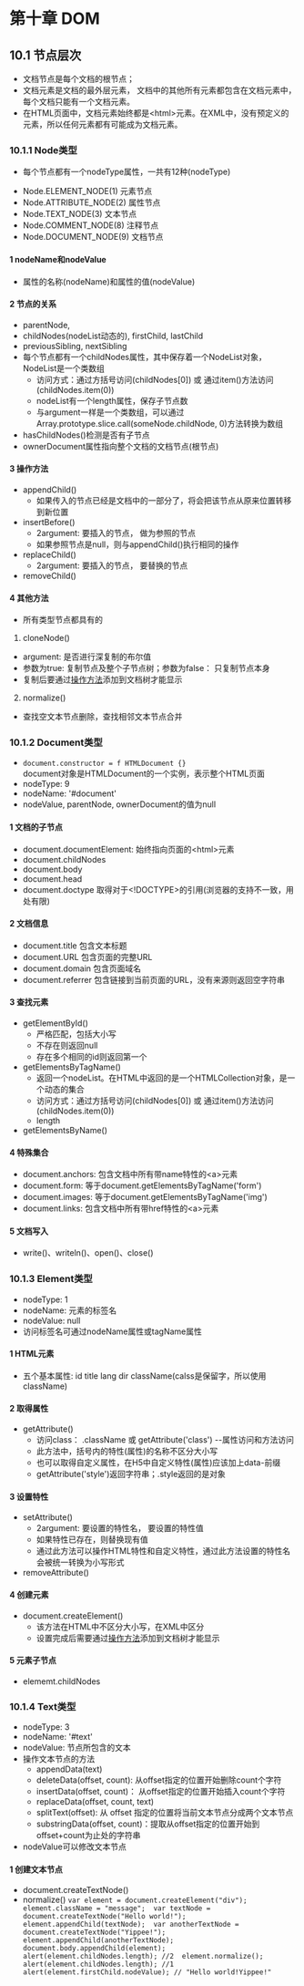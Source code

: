 # 第十章 DOM
## 10.1 节点层次
- 文档节点是每个文档的根节点；
- 文档元素是文档的最外层元素， 文档中的其他所有元素都包含在文档元素中，每个文档只能有一个文档元素。
- 在HTML页面中，文档元素始终都是\<html\>元素。在XML中，没有预定义的元素，所以任何元素都有可能成为文档元素。

### 10.1.1 Node类型
- 每个节点都有一个nodeType属性，一共有12种(nodeType)
* Node.ELEMENT_NODE(1)  元素节点
* Node.ATTRIBUTE_NODE(2)  属性节点
* Node.TEXT_NODE(3)  文本节点
* Node.COMMENT_NODE(8)  注释节点
* Node.DOCUMENT_NODE(9)  文档节点
#### 1 nodeName和nodeValue
- 属性的名称(nodeName)和属性的值(nodeValue)
#### 2 节点的关系
- parentNode, 
- childNodes(nodeList动态的), firstChild, lastChild
- previousSibling, nextSibling
- 每个节点都有一个childNodes属性，其中保存着一个NodeList对象，NodeList是一个类数组
  - 访问方式：通过方括号访问(childNodes[0]) 或 通过item()方法访问(childNodes.item(0))
  - nodeList有一个length属性，保存子节点数
  - 与argument一样是一个类数组，可以通过Array.prototype.slice.call(someNode.childNode, 0)方法转换为数组
- hasChildNodes()检测是否有子节点
- ownerDocument属性指向整个文档的文档节点(根节点)
#### 3 操作方法 <a name='操作方法'></a>
- appendChild()
  - 如果传入的节点已经是文档中的一部分了，将会把该节点从原来位置转移到新位置
- insertBefore()
  - 2argument: 要插入的节点， 做为参照的节点
  - 如果参照节点是null，则与appendChild()执行相同的操作
- replaceChild()
  - 2argument: 要插入的节点， 要替换的节点
- removeChild()
#### 4 其他方法
- 所有类型节点都具有的 
1. cloneNode()
  - argument: 是否进行深复制的布尔值
  - 参数为true: 复制节点及整个子节点树；参数为false： 只复制节点本身
  - 复制后要通过<a href="#操作方法">操作方法</a>添加到文档树才能显示
2. normalize()
- 查找空文本节点删除，查找相邻文本节点合并

### 10.1.2 Document类型
- `document.constructor = f HTMLDocument {}`<br>document对象是HTMLDocument的一个实例，表示整个HTML页面
- nodeType: 9
- nodeName: '#document'
- nodeValue, parentNode, ownerDocument的值为null
#### 1 文档的子节点
- document.documentElement: 始终指向页面的\<html\>元素
- document.childNodes
- document.body
- document.head
- document.doctype 取得对于\<!DOCTYPE\>的引用(浏览器的支持不一致，用处有限)
#### 2 文档信息
- document.title  包含文本标题
- document.URL  包含页面的完整URL
- document.domain  包含页面域名
- document.referrer  包含链接到当前页面的URL，没有来源则返回空字符串
#### 3 查找元素
- getElementById()
  - 严格匹配，包括大小写
  - 不存在则返回null
  - 存在多个相同的id则返回第一个
- getElementsByTagName()
  - 返回一个nodeList。在HTML中返回的是一个HTMLCollection对象，是一个动态的集合
  - 访问方式：通过方括号访问(childNodes[0]) 或 通过item()方法访问(childNodes.item(0))
  - length
- getElementsByName()
#### 4 特殊集合
- document.anchors: 包含文档中所有带name特性的\<a\>元素
- document.form: 等于document.getElementsByTagName('form')
- document.images: 等于document.getElementsByTagName('img')
- document.links: 包含文档中所有带href特性的\<a\>元素
#### 5 文档写入
- write()、writeln()、open()、close()

### 10.1.3 Element类型
- nodeType: 1
- nodeName: 元素的标签名
- nodeValue: null
- 访问标签名可通过nodeName属性或tagName属性
#### 1 HTML元素
- 五个基本属性: id title lang dir className(calss是保留字，所以使用className)
#### 2 取得属性
- getAttribute()
  - 访问class： .className 或 getAttribute('class')  --属性访问和方法访问
  - 此方法中，括号内的特性(属性)的名称不区分大小写
  - 也可以取得自定义属性，在H5中自定义特性(属性)应该加上data-前缀
  - getAttribute('style')返回字符串；.style返回的是对象
#### 3 设置特性
- setAttribute()
  - 2argument: 要设置的特性名， 要设置的特性值
  - 如果特性已存在，则替换现有值
  - 通过此方法可以操作HTML特性和自定义特性，通过此方法设置的特性名会被统一转换为小写形式
- removeAttribute()
#### 4 创建元素
- document.createElement()
  - 该方法在HTML中不区分大小写，在XML中区分
  - 设置完成后需要通过<a href="#操作方法">操作方法</a>添加到文档树才能显示
#### 5 元素子节点
- elememt.childNodes

### 10.1.4 Text类型
- nodeType: 3
- nodeName: '#text'
- nodeValue: 节点所包含的文本
- 操作文本节点的方法
  - appendData(text)
  - deleteData(offset, count): 从offset指定的位置开始删除count个字符
  - insertData(offset, count)： 从offset指定的位置开始插入count个字符
  - replaceData(offset, count, text)
  - splitText(offset): 从 offset 指定的位置将当前文本节点分成两个文本节点
  - substringData(offset, count)：提取从offset指定的位置开始到offset+count为止处的字符串
- nodeValue可以修改文本节点
#### 1 创建文本节点
- document.createTextNode()
- normalize()
  `var element = document.createElement("div"); 
   element.className = "message"; 
   var textNode = document.createTextNode("Hello world!"); 
   element.appendChild(textNode); 
   var anotherTextNode = document.createTextNode("Yippee!"); 
   element.appendChild(anotherTextNode); 
   document.body.appendChild(element); 
   alert(element.childNodes.length); //2 
   element.normalize(); 
   alert(element.childNodes.length); //1 
   alert(element.firstChild.nodeValue); // "Hello world!Yippee!" `


